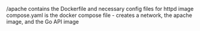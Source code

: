 /apache contains the Dockerfile and necessary config files for httpd image
compose.yaml is the docker compose file - creates a network, the apache image, and the Go API image
